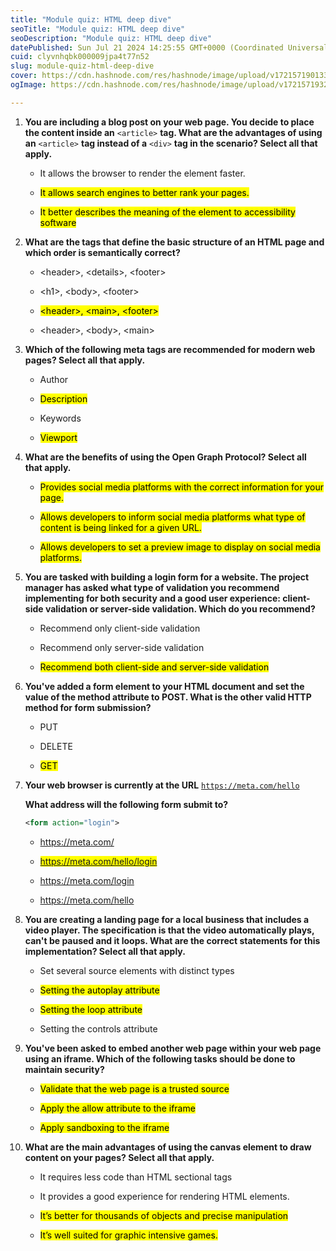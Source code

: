 ```yaml
---
title: "Module quiz: HTML deep dive"
seoTitle: "Module quiz: HTML deep dive"
seoDescription: "Module quiz: HTML deep dive"
datePublished: Sun Jul 21 2024 14:25:55 GMT+0000 (Coordinated Universal Time)
cuid: clyvnhqbk000009jpa4t77n52
slug: module-quiz-html-deep-dive
cover: https://cdn.hashnode.com/res/hashnode/image/upload/v1721571901330/c754694f-598b-4832-b0b1-e06aa04b77e5.png
ogImage: https://cdn.hashnode.com/res/hashnode/image/upload/v1721571932996/fd7fad43-2c0a-48f4-9072-69407fc17fd6.png

---
```


1. **You are including a blog post on your web page. You decide to place the content inside an** `<article>` **tag. What are the advantages of using an** `<article>` **tag instead of a** `<div>` **tag in the scenario? Select all that apply.**
    
    * It allows the browser to render the element faster.
        
    * <mark>It allows search engines to better rank your pages.</mark>
        
    * <mark>It better describes the meaning of the element to accessibility software</mark>
        
2. **What are the tags that define the basic structure of an HTML page and which order is semantically correct?**
    
    * &lt;header&gt;, &lt;details&gt;, &lt;footer&gt;
        
    * &lt;h1&gt;, &lt;body&gt;, &lt;footer&gt;
        
    * <mark>&lt;header&gt;, &lt;main&gt;, &lt;footer&gt;</mark>
        
    * &lt;header&gt;, &lt;body&gt;, &lt;main&gt;
        
3. **Which of the following meta tags are recommended for modern web pages? Select all that apply.**
    
    * Author
        
    * <mark>Description</mark>
        
    * Keywords
        
    * <mark>Viewport</mark>
        
4. **What are the benefits of using the Open Graph Protocol? Select all that apply.**
    
    * <mark>Provides social media platforms with the correct information for your page.</mark>
        
    * <mark>Allows developers to inform social media platforms what type of content is being linked for a given URL.</mark>
        
    * <mark>Allows developers to set a preview image to display on social media platforms.</mark>
        
5. **You are tasked with building a login form for a website. The project manager has asked what type of validation you recommend implementing for both security and a good user experience: client-side validation or server-side validation. Which do you recommend?**
    
    * Recommend only client-side validation
        
    * Recommend only server-side validation
        
    * <mark>Recommend both client-side and server-side validation</mark>
        
6. **You've added a form element to your HTML document and set the value of the method attribute to POST. What is the other valid HTTP method for form submission?**
    
    * PUT
        
    * DELETE
        
    * <mark>GET</mark>
        
7. **Your web browser is currently at the URL** [`https://meta.com/hello`](https://meta.com/hello)
    
    **What address will the following form submit to?**
    
    ```xml
    <form action="login">
    ```
    
    * https://meta.com/
        
    * <mark>https://meta.com/hello/login</mark>
        
    * https://meta.com/login
        
    * https://meta.com/hello
        
8. **You are creating a landing page for a local business that includes a video player. The specification is that the video automatically plays, can't be paused and it loops. What are the correct statements for this implementation? Select all that apply.**
    
    * Set several source elements with distinct types
        
    * <mark>Setting the autoplay attribute</mark>
        
    * <mark>Setting the loop attribute</mark>
        
    * Setting the controls attribute
        
9. **You've been asked to embed another web page within your web page using an iframe. Which of the following tasks should be done to maintain security?**
    
    * <mark>Validate that the web page is a trusted source</mark>
        
    * <mark>Apply the allow attribute to the iframe</mark>
        
    * <mark>Apply sandboxing to the iframe</mark>
        
10. **What are the main advantages of using the canvas element to draw content on your pages? Select all that apply.**
    
    * It requires less code than HTML sectional tags
        
    * It provides a good experience for rendering HTML elements.
        
    * <mark>It’s better for thousands of objects and precise manipulation</mark>
        
    * <mark>It’s well suited for graphic intensive games.</mark>